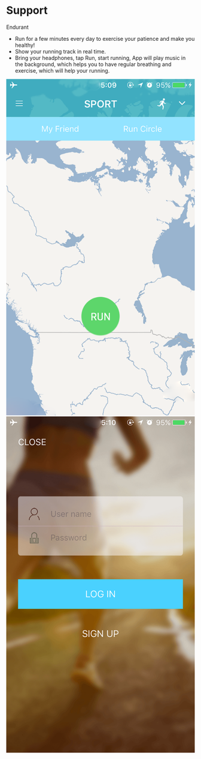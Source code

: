 # Support

Endurant

- Run for a few minutes every day to exercise your patience and make you healthy!
- Show your running track in real time.
- Bring your headphones, tap Run, start running, App will play music in the background, which helps you to have regular breathing and exercise, which will help your running.


![image](https://github.com/freddielee/Endurant/blob/master/IMG_5131.png?raw=true) ![image](https://github.com/freddielee/Endurant/blob/master/IMG_5132.png?raw=true)
